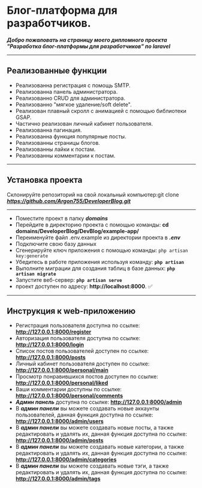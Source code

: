 # Блог-платформа для разработчиков.
***Добро пожаловать на страницу моего дипломного проекта "Разработка блог-платформы для разработчиков" по laravel***
___
## **Реализованные функции**
+ Реализованна регистрация с помощь SMTP.
+ Реализованна панель администратора.
+ Реализованно CRUD для администратора.
+ Реализованно "мягкое удаление/soft delete".
+ Реализован плавный скролл с анимацией с помощью библиотеки GSAP.
+ Частично реализован личный кабинет пользователя.
+ Реализованна пагинация.
+ Реализованна функция популярные посты.
+ Реализованны страницы блогов.
+ Реализованны лайки к постам.
+ Реализованны комментарии к постам.
___
## **Установка проекта**
Склонируйте репозиторий на свой локальный компьютер:git clone ___https://github.com/Argon755/DeveloperBlog.git___
___
+ Поместите проект в папку ***domains***
+ Перейдите в директорию проекта с помощью команды: __cd domains/DeveloperBlog/DevBlog/example-app/__
+ Переименуйте файл .env.example из директории проекта в ***.env***
+ Подключите свою базу данных
+ Сгенерируйте ключ приложения с помощью команды: `php artisan key:generate`
+ Убедитесь в работе приложения используя команду: __`php artisan`__
+ Выполните миграции для создания таблиц в базе данных: __`php artisan migrate`__
+ Запустите веб-сервер: __`php artisan serve`__
+ проект доступен по адресу: __http://localhost:8000__. :white_check_mark:
____
## **Инструкция к web-приложению**
+ Регистрация пользователя доступна по ссылке: __http://127.0.0.1:8000/register__
+ Авторизация пользователя доступна по ссылке: __http://127.0.0.1:8000/login__
+ Список постов пользователей доступен по ссылке: __http://127.0.0.1:8000/posts__ 
+ Личный кабинет пользователя доступен по ссылке: __http://127.0.0.1:8000/personal/main__
+ Просмотр понравившихся постов доступен по ссылке: __http://127.0.0.1:8000/personal/liked__
+ Ваши комментарии доступны по ссылке: __http://127.0.0.1:8000/personal/comments__
+ ***Админ панель*** доступна по ссылке: __http://127.0.0.1:8000/admin__
+ В ***админ панели*** вы можете создавать новые аккаунты пользователей, данная функция доступна по ссылке: __http://127.0.0.1:8000/admin/users__ 
+ В ***админ панели*** вы можете создавать новые посты, а также редактировать и удалять их, данная функция доступна по ссылке: __http://127.0.0.1:8000/admin/posts__ 
+ В ***админ панели*** вы можете создавать новые категории, а также редактировать и удалять их, данная функция доступна по ссылке: __http://127.0.0.1:8000/admin/categories__ 
+ В ***админ панели*** вы можете создавать новые тэги, а также редактировать и удалять их, данная функция доступна по ссылке: __http://127.0.0.1:8000/admin/tags__ 
